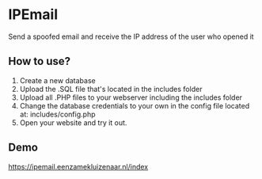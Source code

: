 # IPEmail
Send a spoofed email and receive the IP address of the user who opened it

## How to use?
1. Create a new database
2. Upload the .SQL file that's located in the includes folder
3. Upload all .PHP files to your webserver including the includes folder
4. Change the database credentials to your own in the config file located at: includes/config.php
5. Open your website and try it out.

## Demo
https://ipemail.eenzamekluizenaar.nl/index
